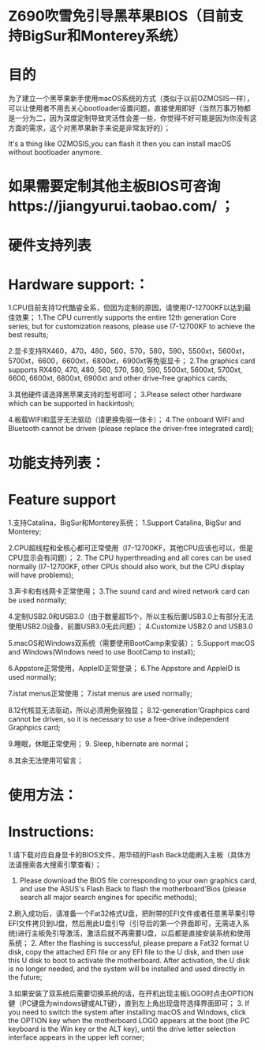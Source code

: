# Z690吹雪免引导黑苹果BIOS（目前支持BigSur和Monterey系统）

# 目的
为了建立一个黑苹果新手使用macOS系统的方式（类似于以前OZMOSIS一样），可以让使用者不用去关心bootloader设置问题，直接使用即好（当然万事万物都是一分为二，因为深度定制导致灵活性会差一些，你觉得不好可能是因为你没有这方面的需求，这个对黑苹果新手来说是非常友好的）；

It's a thing like OZMOSIS,you can flash it then you can install macOS without bootloader anymore.
# 如果需要定制其他主板BIOS可咨询https://jiangyurui.taobao.com/ ；

# 硬件支持列表
# Hardware support:：

1.CPU目前支持12代酷睿全系，但因为定制的原因，请使用I7-12700KF以达到最佳效果；
1.The CPU currently supports the entire 12th generation Core series, but for customization reasons, please use I7-12700KF to achieve the best results;

2.显卡支持RX460，470，480，560，570，580，590，5500xt，5600xt，5700xt，6600，6600xt，6800xt，6900xt等免驱显卡；
2.The graphics card supports RX460, 470, 480, 560, 570, 580, 590, 5500xt, 5600xt, 5700xt, 6600, 6600xt, 6800xt, 6900xt and other drive-free graphics cards;

3.其他硬件请选择黑苹果支持的型号即可；
3.Please select other hardware which can be supported in hackintosh;

4.板载WIFI和蓝牙无法驱动（请更换免驱一体卡）；
4.The onboard WIFI and Bluetooth cannot be driven (please replace the driver-free integrated card);

# 功能支持列表：
# Feature support

1.支持Catalina，BigSur和Monterey系统；
1.Support Catalina, BigSur and Monterey;

2.CPU超线程和全核心都可正常使用（I7-12700KF，其他CPU应该也可以，但是CPU显示会有问题）；
2. The CPU hyperthreading and all cores can be used normally (I7-12700KF, other CPUs should also work, but the CPU display will have problems);

3.声卡和有线网卡正常使用；
3.The sound card and wired network card can be used normally;

4.定制USB2.0和USB3.0（由于数量超15个，所以主板后置USB3.0上有部分无法使用USB2.0设备，前置USB3.0无此问题）；
4.Customize USB2.0 and USB3.0 

5.macOS和Windows双系统（需要使用BootCamp来安装）；
5.Support macOS and Windows(Windows need to use BootCamp to install);

6.Appstore正常使用，AppleID正常登录；
6.The Appstore and AppleID is used normally;

7.istat menus正常使用；
7.istat menus are used normally;

8.12代核显无法驱动，所以必须用免驱独显；
8.12-generation'Graphpics card cannot be driven, so it is necessary to use a free-drive independent Graphpics card;

9.睡眠，休眠正常使用；
9. Sleep, hibernate are normal；

8.其余无法使用可留言；

# 使用方法：
# Instructions:

1.请下载对应自身显卡的BIOS文件，用华硕的Flash Back功能刷入主板（具体方法请搜索各大搜索引擎查看）；
1. Please download the BIOS file corresponding to your own graphics card, and use the ASUS's Flash Back to flash the motherboard'Bios (please search all major search engines for specific methods);

2.刷入成功后，请准备一个Fat32格式U盘，把附带的EFI文件或者任意黑苹果引导EFI文件拷贝到U盘，然后用此U盘引导（引导后的第一个界面即可，无需进入系统)进行主板免引导激活，激活后就不再需要U盘，以后都是直接安装系统和使用系统；
2. After the flashing is successful, please prepare a Fat32 format U disk, copy the attached EFI file or any EFI file to the U disk, and then use this U disk to boot to activate the motherboard. After activation, the U disk is no longer needed, and the system will be installed and used directly in the future;

3.如果安装了双系统后需要切换系统的话，在开机出现主板LOGO时点击OPTION健（PC键盘为windows键或ALT键），直到左上角出现盘符选择界面即可；
3. If you need to switch the system after installing macOS and Windows, click the OPTION key when the motherboard LOGO appears at the boot (the PC keyboard is the Win key or the ALT key), until the drive letter selection interface appears in the upper left corner;


